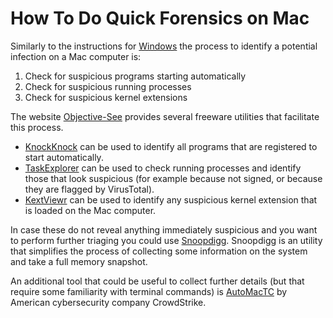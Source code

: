 # How To Do Quick Forensics on Mac

Similarly to the instructions for [Windows](#windows-intro) the process to identify a potential infection on a Mac computer is:

1. Check for suspicious programs starting automatically
2. Check for suspicious running processes
3. Check for suspicious kernel extensions

The website [Objective-See](https://objective-see.com) provides several freeware utilities that facilitate this process.

- [KnockKnock](https://objective-see.com/products/knockknock.html) can be used to identify all programs that are registered to start automatically.
- [TaskExplorer](https://objective-see.com/products/taskexplorer.html) can be used to check running processes and identify those that look suspicious (for example because not signed, or because they are flagged by VirusTotal).
- [KextViewr](https://objective-see.com/products/kextviewr.html) can be used to identify any suspicious kernel extension that is loaded on the Mac computer.

In case these do not reveal anything immediately suspicious and you want to perform further triaging you could use [Snoopdigg](https://github.com/botherder/snoopdigg). Snoopdigg is an utility that simplifies the process of collecting some information on the system and take a full memory snapshot.

An additional tool that could be useful to collect further details (but that require some familiarity with terminal commands) is [AutoMacTC](https://www.crowdstrike.com/blog/automating-mac-forensic-triage/) by American cybersecurity company CrowdStrike.
